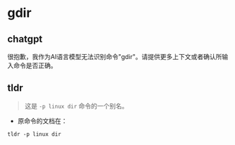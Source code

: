 # gdir 
## chatgpt 
很抱歉，我作为AI语言模型无法识别命令"gdir"。请提供更多上下文或者确认所输入命令是否正确。 

## tldr 
 
> 这是 `-p linux dir` 命令的一个别名。

- 原命令的文档在：

`tldr -p linux dir`

